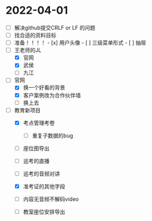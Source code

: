 # 2022-04-01
 - [ ] 解决github提交CRLF or LF 的问题
 - [ ] 找合适的资料目标
 - [ ] 准备！！！！
         - [x] 用户头像
         - [ ] 三级菜单形式
           - [ ] 抽屉
 - [ ] 王老师的JL
   - [x] 官网
   - [x] 武侯
   - [ ] 九江
 - [ ] 官网
   - [x]  换一个好看的背景
   - [x]  客户案例改为合作伙伴墙
   - [ ]  换上去
 - [ ] 教育新项目
   - [x] 考点管理考卷
     - [ ] 重复子数据的bug
   - [ ] 座位图导出
   - [ ] 巡考的直播
   - [ ] 巡考的音频对讲
   - [x] 准考证的其他字段
   
   - [ ] 内容无音频不解码video
   - [ ] 教室座位安排导出